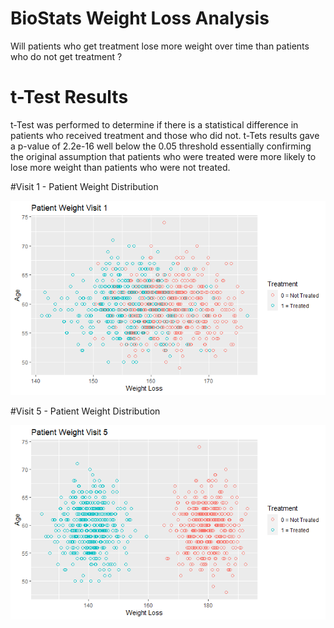 # BioStats Weight Loss Analysis

Will patients who get treatment lose more weight over time than patients who do not get treatment ?

# t-Test Results

t-Test was performed to determine if there is a statistical difference in patients who received treatment and those who did not. t-Tets results gave a p-value of 2.2e-16 well below the 0.05 threshold essentially confirming the original assumption that patients who were treated were more likely to lose more weight than patients who were not treated. 



#Visit 1 - Patient Weight Distribution

![alt text](https://github.com/pramontal247/BioStats/blob/main/image1.png)





#Visit 5 - Patient Weight Distribution

![alt text](https://github.com/pramontal247/BioStats/blob/main/image3.png)
